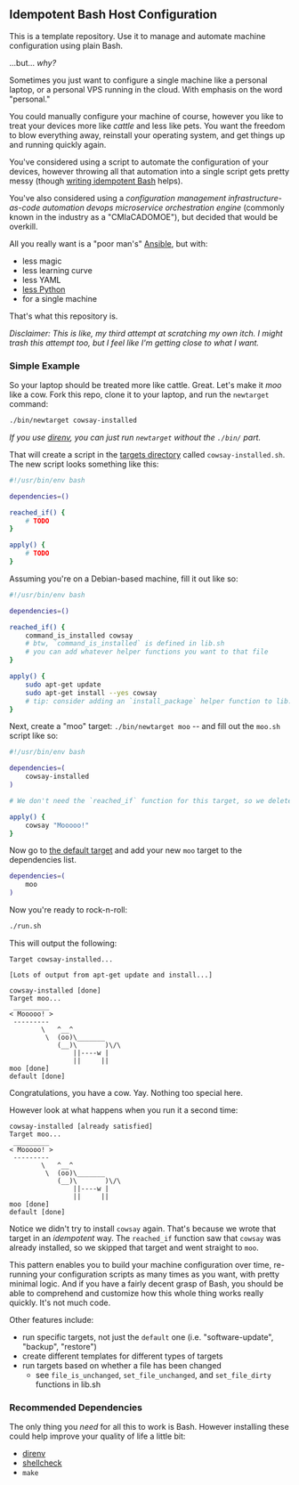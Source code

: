 ## Idempotent Bash Host Configuration

This is a template repository. Use it to manage and automate machine configuration using plain Bash.

...but... _why?_

Sometimes you just want to configure a single machine like a personal laptop, or a personal VPS running in the cloud.
With emphasis on the word "personal."

You could manually configure your machine of course, however you like to treat your devices more like _cattle_ and less
like pets. You want the freedom to blow everything away, reinstall your operating system, and get things up and running
quickly again.

You've considered using a script to automate the configuration of your devices, however throwing all that automation
into a single script gets pretty messy (though [writing idempotent Bash][idem-bash] helps).

You've also considered using a _configuration management infrastructure-as-code automation devops microservice
orchestration engine_ (commonly known in the industry as a "CMIaCADOMOE"), but decided that would be overkill.

All you really want is a "poor man's" [Ansible][ansible], but with:

* less magic
* less learning curve
* less YAML
* [less Python][xkcd]
* for a single machine

That's what this repository is.

_Disclaimer: This is like, my third attempt at scratching my own itch. I might trash this attempt too, but I feel like
I'm getting close to what I want._

### Simple Example

So your laptop should be treated more like cattle. Great. Let's make it _moo_ like a cow. Fork this repo, clone it to
your laptop, and run the `newtarget` command:

```bash
./bin/newtarget cowsay-installed
```

_If you use [direnv][direnv], you can just run `newtarget` without the `./bin/` part._

That will create a script in the [targets directory](targets) called `cowsay-installed.sh`. The new script looks
something like this:

```bash
#!/usr/bin/env bash

dependencies=()

reached_if() {
    # TODO
}

apply() {
    # TODO
}
```

Assuming you're on a Debian-based machine, fill it out like so:

```bash
#!/usr/bin/env bash

dependencies=()

reached_if() {
    command_is_installed cowsay
    # btw, `command_is_installed` is defined in lib.sh
    # you can add whatever helper functions you want to that file
}

apply() {
    sudo apt-get update
    sudo apt-get install --yes cowsay
    # tip: consider adding an `install_package` helper function to lib.sh
}
```

Next, create a "moo" target: `./bin/newtarget moo` -- and fill out the `moo.sh` script like so:

```bash
#!/usr/bin/env bash

dependencies=(
    cowsay-installed
)

# We don't need the `reached_if` function for this target, so we deleted it.

apply() {
    cowsay "Mooooo!"
}
```

Now go to [the default target](targets/default.sh) and add your new `moo` target to the dependencies list.

```bash
dependencies=(
    moo
)
```

Now you're ready to rock-n-roll:

```bash
./run.sh
```

This will output the following:

```plaintext
Target cowsay-installed...

[Lots of output from apt-get update and install...]

cowsay-installed [done]
Target moo...
 _________
< Mooooo! >
 ---------
        \   ^__^
         \  (oo)\_______
            (__)\       )\/\
                ||----w |
                ||     ||
moo [done]
default [done]
```

Congratulations, you have a cow. Yay. Nothing too special here.

However look at what happens when you run it a second time:

```plaintext
cowsay-installed [already satisfied]
Target moo...
 _________
< Mooooo! >
 ---------
        \   ^__^
         \  (oo)\_______
            (__)\       )\/\
                ||----w |
                ||     ||
moo [done]
default [done]
```

Notice we didn't try to install `cowsay` again. That's because we wrote that target in an _idempotent_ way. The
`reached_if` function saw that `cowsay` was already installed, so we skipped that target and went straight to `moo`.

This pattern enables you to build your machine configuration over time, re-running your configuration scripts as many
times as you want, with pretty minimal logic. And if you have a fairly decent grasp of Bash, you should be able to
comprehend and customize how this whole thing works really quickly. It's not much code.

Other features include:

* run specific targets, not just the `default` one (i.e. "software-update", "backup", "restore")
* create different templates for different types of targets
* run targets based on whether a file has been changed
    * see `file_is_unchanged`, `set_file_unchanged`, and `set_file_dirty` functions in lib.sh

### Recommended Dependencies

The only thing you _need_ for all this to work is Bash. However installing these could help improve your quality of life
a little bit:

* [direnv][direnv]
* [shellcheck][shellcheck]
* `make`

[idem-bash]: https://arslan.io/2019/07/03/how-to-write-idempotent-bash-scripts/
[ansible]: https://www.ansible.com/
[xkcd]: https://xkcd.com/1987/
[direnv]: https://direnv.net/
[shellcheck]: https://github.com/koalaman/shellcheck
